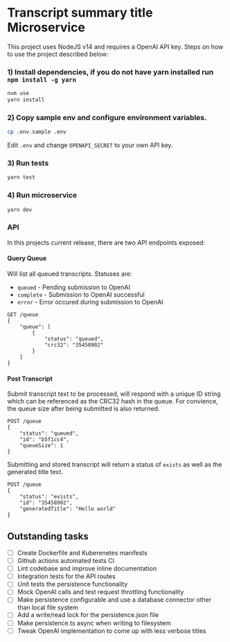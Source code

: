 # Transcript summary title Microservice

This project uses NodeJS v14 and requires a OpenAI API key. Steps on how to use the project described below:

### 1) Install dependencies, if you do not have yarn installed run `npm install -g yarn`

```sh
nvm use
yarn install
```
### 2) Copy sample env and configure environment variables.

```sh
cp .env.sample .env
```
Edit `.env` and change `OPENAPI_SECRET` to your own API key.

### 3) Run tests
```sh
yarn test
```

### 4) Run microservice
```sh
yarn dev
```

### API

In this projects current release, there are two API endpoints exposed:

#### Query Queue

Will list all queued transcripts. Statuses are:

-   `queued` - Pending submission to OpenAI
-   `complete` - Submission to OpenAI successful
-   `error` - Error occured during submission to OpenAI

```
GET /queue
{
	"queue": [
		{
			"status": "queued",
			"crc32": "35458902"
		}
	]
}
```

#### Post Transcript

Submit transcript text to be processed, will respond with a unique ID string which can be referenced as the CRC32 hash in the queue. For convience, the queue size after being submitted is also returned.

```
POST /queue
{
	"status": "queued",
	"id": "b5f1cc4",
	"queueSize": 1
}
```

Submitting and stored transcript will return a status of `exists` as well as the generated title text.

```
POST /queue
{
	"status": "exists",
	"id": "35458902",
	"generatedTitle": "Hello world"
}
```

## Outstanding tasks

-	[ ] Create Dockerfile and Kuberenetes manifests
-	[ ] Github actions automated tests CI
-	[ ] Lint codebase and improve inline documentation
-	[ ] Integration tests for the API routes
-	[ ] Unit tests the persistence functionality
-	[ ] Mock OpenAI calls and test request throttling functionality
-	[ ] Make persistence configurable and use a database connector other than local file system
-	[ ] Add a write/read lock for the persistence.json file
-	[ ] Make persistence.ts async when writing to filesystem
-   [ ] Tweak OpenAI implementation to come up with less verbose titles